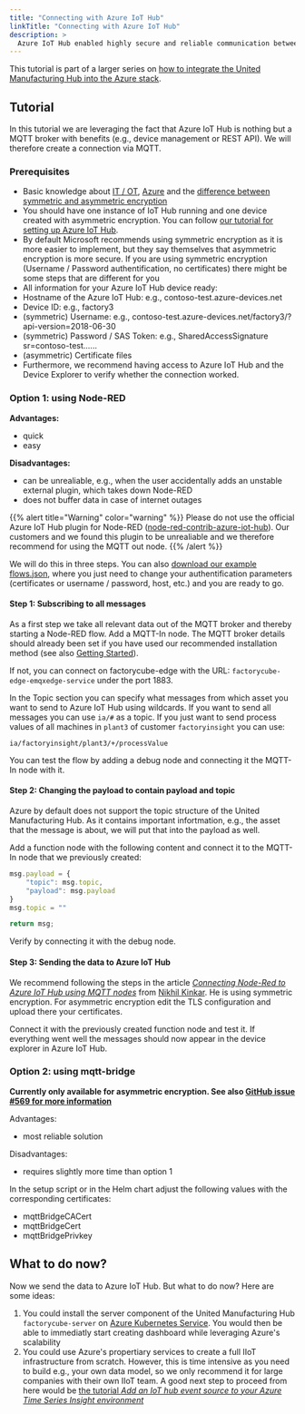 ```yaml
---
title: "Connecting with Azure IoT Hub"
linkTitle: "Connecting with Azure IoT Hub"
description: >
  Azure IoT Hub enabled highly secure and reliable communication between IoT applications and the devices it manages. In this article it is described how one can connect the United Manufacturing Hub with Azure IoT hub.
---
```


This tutorial is part of a larger series on [how to integrate the United Manufacturing Hub into the Azure stack](/docs/concepts/integration-with-azure/).

## Tutorial

In this tutorial we are leveraging the fact that Azure IoT Hub is nothing but a MQTT broker with benefits (e.g., device management or REST API). We will therefore create a connection via MQTT.

### Prerequisites

- Basic knowledge about [IT / OT](/docs/getting-started/understanding-the-technologies/), [Azure](/docs/concepts/integration-with-azure/) and the [difference between symmetric and asymmetric encryption](/docs/tutorials/general/symmetric-asymmetric-encrption/)
- You should have one instance of IoT Hub running and one device created with asymmetric encryption. You can follow [our tutorial for setting up Azure IoT Hub](/docs/tutorials/azure/setting-up-azure-iot-hub/). 
- By default Microsoft recommends using symmetric encryption as it is more easier to implement, but they say themselves that asymmetric encryption is more secure. If you are using symmetric encryption (Username / Password authentification, no certificates) there might be some steps that are different for you
- All information for your Azure IoT Hub device ready: 
 - Hostname of the Azure IoT Hub: e.g., contoso-test.azure-devices.net
 - Device ID: e.g., factory3
 - (symmetric) Username: e.g., contoso-test.azure-devices.net/factory3/?api-version=2018-06-30
 - (symmetric) Password / SAS Token: e.g., SharedAccessSignature sr=contoso-test......
 - (asymmetric) Certificate files
- Furthermore, we recommend having access to Azure IoT Hub and the Device Explorer to verify whether the connection worked.

### Option 1: using Node-RED 

**Advantages:**
- quick
- easy

**Disadvantages:**
- can be unrealiable, e.g., when the user accidentally adds an unstable external plugin, which takes down Node-RED
- does not buffer data in case of internet outages

{{% alert title="Warning" color="warning" %}}
Please do not use the official Azure IoT Hub plugin for Node-RED ([node-red-contrib-azure-iot-hub](https://flows.nodered.org/node/node-red-contrib-azure-iot-hub)). Our customers and we found this plugin to be unrealiable and we therefore recommend for using the MQTT out node.
{{% /alert %}}

We will do this in three steps. You can also [download our example flows.json](/examples/nodered/azure-iot-hub.json), where you just need to change your authentification parameters (certificates or username / password, host, etc.) and you are ready to go.

#### Step 1: Subscribing to all messages

As a first step we take all relevant data out of the MQTT broker and thereby starting a Node-RED flow. Add a MQTT-In node. The MQTT broker details should already been set if you have used our recommended installation method (see also [Getting Started](/docs/getting-started/setup-development/)). 

If not, you can connect on factorycube-edge with the URL: `factorycube-edge-emqxedge-service` under the port 1883.

In the Topic section you can specify what messages from which asset you want to send to Azure IoT Hub using wildcards. If you want to send all messages you can use `ia/#` as a topic. If you just want to send process values of all machines in `plant3` of customer `factoryinsight` you can use:

`ia/factoryinsight/plant3/+/processValue`

You can test the flow by adding a debug node and connecting it the MQTT-In node with it.

#### Step 2: Changing the payload to contain payload and topic

Azure by default does not support the topic structure of the United Manufacturing Hub. As it contains important infortmation, e.g., the asset that the message is about, we will put that into the payload as well.

Add a function node with the following content and connect it to the MQTT-In node that we previously created:

```javascript
msg.payload = {
    "topic": msg.topic,
    "payload": msg.payload
}
msg.topic = ""

return msg;
```

Verify by connecting it with the debug node.

#### Step 3: Sending the data to Azure IoT Hub

We recommend following the steps in the article *[Connecting Node-Red to Azure IoT Hub using MQTT nodes](https://medium.com/@nikhilkinkar/connecting-node-red-to-azure-iot-hub-using-mqtt-nodes-6e9160549348)* from [Nikhil Kinkar](https://www.linkedin.com/in/nikhilkinkar/). He is using symmetric encryption. For asymmetric encryption edit the TLS configuration and upload there your certificates.

Connect it with the previously created function node and test it. If everything went well the messages should now appear in the device explorer in Azure IoT Hub. 

### Option 2: using mqtt-bridge

**Currently only available for asymmetric encryption. See also [GitHub issue #569 for more information](https://github.com/united-manufacturing-hub/united-manufacturing-hub/issues/569)**

Advantages:
- most reliable solution

Disadvantages:
- requires slightly more time than option 1

In the setup script or in the Helm chart adjust the following values with the corresponding certificates:
- mqttBridgeCACert
- mqttBridgeCert
- mqttBridgePrivkey

## What to do now?

Now we send the data to Azure IoT Hub. But what to do now? Here are some ideas:

1. You could install the server component of the United Manufacturing Hub `factorycube-server` on [Azure Kubernetes Service](https://azure.microsoft.com/en-us/services/kubernetes-service/#features). You would then be able to immediatly start creating dashboard while leveraging Azure's scalability
2. You could use Azure's propertiary services to create a full IIoT infrastructure from scratch. However, this is time intensive as you need to build e.g., your own data model, so we only recommend it for large companies with their own IIoT team. A good next step to proceed from here would be [the tutorial *Add an IoT hub event source to your Azure Time Series Insight environment*](https://docs.microsoft.com/en-us/azure/time-series-insights/how-to-ingest-data-iot-hub)

